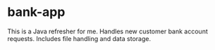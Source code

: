 # bank-app
This is a Java refresher for me. Handles new customer bank account requests. Includes file handling and data storage.
